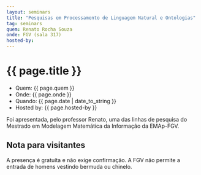 ```yaml
---
layout: seminars
title: "Pesquisas em Processamento de Linguagem Natural e Ontologias"
tag: seminars
quem: Renato Rocha Souza  
onde: FGV (sala 317)
hosted-by:
---
```


# {{ page.title }}

- Quem:  {{ page.quem }}
- Onde:  {{ page.onde }}
- Quando: {{ page.date | date_to_string }}
- Hosted by:  {{ page.hosted-by }}

Foi apresentada, pelo professor Renato, uma das linhas de pesquisa do
Mestrado em Modelagem Matemática da Informação da EMAp-FGV.


## Nota para visitantes

A presença é gratuíta e não exige confirmação. A FGV não permite a
entrada de homens vestindo bermuda ou chinelo.